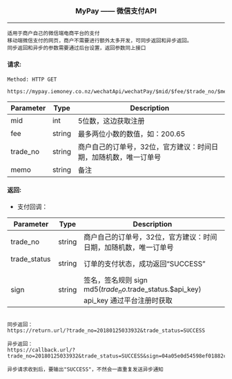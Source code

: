 <p align="center">
<h3 align="center">MyPay —— 微信支付API</h3><hr>
</p>

```
适用于商户自己的微信端电商平台的支付
移动端微信支付的网页，商户不需要进行额外太多开发，可同步返回和异步返回。
同步返回和异步的参数需要通过后台设置，返回参数同上接口
```


#### 请求:

```
Method: HTTP GET

https://mypay.iemoney.co.nz/wechatApi/wechatPay/$mid/$fee/$trade_no/$memo
```

|Parameter	|Type 	 |Description|
|-----------|--------|-----------|
|mid        |int     |5位数，这边获取注册|
|fee        |string  |最多两位小数的数值，如：200.65|
|trade_no   |string  |商户自己的订单号，32位，官方建议：时间日期，加随机数，唯一订单号|
|memo    |string  |备注|

#### 返回:

* 支付回调：

|Parameter	|Type 	 |Description|
|-----------|--------|-----------|
|trade_no   |string  |商户自己的订单号，32位，官方建议：时间日期，加随机数，唯一订单号|
|trade_status   |string  |订单的支付状态，成功返回“SUCCESS”|
|sign       |string  |签名，签名规则 sign md5($trade_no.$trade_status.$api_key) <br/>api_key 通过平台注册时获取|

```

同步返回：
https://return.url/?trade_no=20180125033932&trade_status=SUCCESS

异步返回：
https://callback.url/?trade_no=20180125033932&trade_status=SUCCESS&sign=04a05e0d54598ef01882c18da7992762

异步请求收到后，要输出"SUCCESS"，不然会一直重复发送异步通知

```
